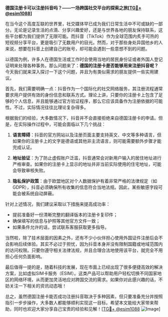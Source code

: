 **德国注册卡可以注册抖音吗？——一场跨国社交平台的探索之旅[[TG💪+ @esim1088](https://t.me/s/esim1088)]**

在当今这个高度互联的世界里，社交媒体早已成为我们日常生活中不可或缺的一部分。无论是记录生活的点滴、分享兴趣爱好，还是与世界各地的朋友保持联系，这些平台都为我们提供了无限可能。而抖音（TikTok）作为全球范围内炙手可热的短视频分享平台，更是吸引了无数用户的目光。然而，对于那些身处异国他乡的人来说，想要在抖音上创建自己的账号，却可能会遇到一些意想不到的问题。

以德国为例，许多人在德国生活或工作时会使用当地的居民身份证或者外国人登记证明来处理各种事务。那么问题来了：**德国的注册卡是否能够用来注册抖音呢？** 今天我们就来深入探讨一下这个问题，并且为有类似需求的朋友提供一些实用建议。

首先，我们需要明确一点：抖音作为一个国际化的社交网络服务，其注册流程通常要求用户提供有效的身份信息和联系方式。理论上讲，只要你的注册卡上包含了足够的个人信息，并且能够通过官方验证程序，那么它应该具备作为注册依据的可能性。不过，实际情况往往比理论复杂得多。

根据我们的经验，大多数情况下，抖音并不会直接拒绝来自德国注册卡的申请。但是，在实际操作过程中，可能会面临以下几个挑战：

1. **语言障碍**：抖音的官方网站以及注册页面主要支持英文、中文等多种语言，但如果你的注册卡上的文字是德语或其他非主流语言，则可能需要额外步骤才能完成认证。
   
2. **地址验证**：为了防止虚假账户泛滥，抖音通常会对新用户输入的居住地址进行严格审查。如果你的注册卡上显示的地址并非当前实际使用的住宅地址，可能会导致审核失败。

3. **隐私保护政策**：由于欧盟地区对个人数据保护有着非常严格的法律规定（如GDPR），抖音必须确保所有收集的信息符合当地法规。因此，某些敏感字段可能会被系统自动屏蔽。

针对上述情况，我们建议采取以下措施来提高成功率：

- 提前准备好一份清晰完整的翻译版本的注册卡复印件；
- 确保填写的信息与护照等其他官方文件一致；
- 如果条件允许的话，尝试联系客服获取更多指导。

当然啦，除了技术层面的因素之外，还有不少小伙伴担心使用外国证件注册后会不会影响后续体验。其实不必过于担忧，因为抖音本身并没有限制国籍或地域范围内的访问权限。只要你遵守相关法律法规，并且合理合法地使用该平台，就完全不用担心任何负面影响。

最后值得一提的是，随着科技的发展，现在市面上已经出现了很多便捷高效的解决方案，比如虚拟SIM卡服务（ESIM）。这类产品可以帮助用户轻松切换不同国家地区的网络环境，从而更加灵活地应对跨国交流的需求。如果你对此感兴趣的话，不妨关注一下相关的资讯动态哦！

总之，虽然德国注册卡能否成功注册抖音取决于多种因素，但只要准备充分并按照指引一步步操作，大多数人都能够顺利实现这一目标。希望本文能给大家带来帮助，同时也欢迎大家分享自己宝贵的经验和见解！[[TG💪+ @esim1088](https://t.me/s/esim1088) ![Image](https://i.postimg.cc/4NQfJmqS/Snipaste-2025-05-13-00-14-12.png)]